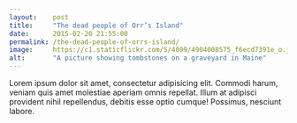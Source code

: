 ```yaml
---
layout:    post
title:     "The dead people of Orr’s Island"
date:      2015-02-20 21:55:00
permalink: /the-dead-people-of-orrs-island/
image:     https://c1.staticflickr.com/5/4099/4904008575_f6ecd7391e_o.jpg
alt:       "A picture showing tombstones on a graveyard in Maine"
---
```


Lorem ipsum dolor sit amet, consectetur adipisicing elit. Commodi harum, veniam quis amet molestiae aperiam omnis repellat. Illum at adipisci provident nihil repellendus, debitis esse optio cumque! Possimus, nesciunt labore.
